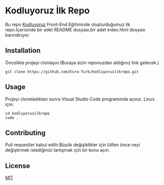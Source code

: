 # Kodluyoruz İlk Repo

Bu repo [Kodluyoruz](https://www.kodluyoruz.org/) Front-End Eğitiminde oluşturduğumuz ilk repo.İçerisinde bir adet README dosyası,bir adet index.html dosyası barındırıyor.

## Installation

Öncelikle projeyi clonlayın.(Buraya sizin reponuzdan aldığınız link gelecek.)

`git clone https://github.com/Esra-Turk/kodluyoruzilkrepo.git `

## Usage

Projeyi cloneladıktan sonra Visual Studio Code programında açınız.
Linux için:

```
cd kodluyoruzilkrepo
code .
```

## Contributing

Pull requestler kabul edilir.Büyük değişiklikler için lütfen önce neyi değiştirmek istediğinizi tartışmak için bir konu açın.

## License
[MIT](https://en.wikipedia.org/wiki/MIT_License)



